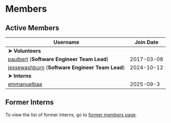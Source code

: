 # Members

## Active Members

|**Username**|**Join Date**|
|------------|-------------|
|**➤ Volunteers**||
|[paulbert](profiles/paulbert.md) (**Software Engineer Team Lead**)| 2017-03-08 |
|[jessewashburn](profiles/jessewashburn.md) (**Software Engineer Team Lead**)|2024-10-12|
|**➤ Interns**||
|[emmanuelbaa](profiles/emmanuelbaa.md)|2025-09-3|

## Former Interns
To view the list of former interns, go to [former members page](vi-former-members.md).

